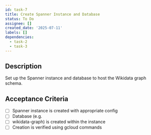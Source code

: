 ```yaml
---
id: task-7
title: Create Spanner Instance and Database
status: To Do
assignee: []
created_date: '2025-07-11'
labels: []
dependencies:
  - task-2
  - task-3
---
```


## Description

Set up the Spanner instance and database to host the Wikidata graph schema.

## Acceptance Criteria

- [ ] Spanner instance is created with appropriate config
- [ ] Database (e.g.
- [ ] wikidata-graph) is created within the instance
- [ ] Creation is verified using gcloud commands
